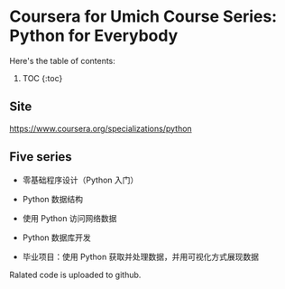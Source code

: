 # Coursera for Umich Course Series: Python for Everybody

Here's the table of contents:

1. TOC
{:toc}

## Site

<https://www.coursera.org/specializations/python>  


## Five series

+ 零基础程序设计（Python 入门）

+ Python 数据结构

+ 使用 Python 访问网络数据

+ Python 数据库开发

+ 毕业项目：使用 Python 获取并处理数据，并用可视化方式展现数据


Ralated code is uploaded to github.






